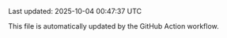 Last updated: 2025-10-04 00:47:37 UTC

This file is automatically updated by the GitHub Action workflow.

